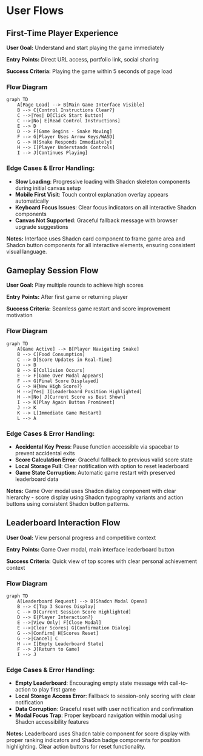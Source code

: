 # User Flows

## First-Time Player Experience

**User Goal:** Understand and start playing the game immediately

**Entry Points:** Direct URL access, portfolio link, social sharing

**Success Criteria:** Playing the game within 5 seconds of page load

### Flow Diagram

```mermaid
graph TD
    A[Page Load] --> B[Main Game Interface Visible]
    B --> C{Control Instructions Clear?}
    C -->|Yes| D[Click Start Button]
    C -->|No| E[Read Control Instructions]
    E --> D
    D --> F[Game Begins - Snake Moving]
    F --> G[Player Uses Arrow Keys/WASD]
    G --> H[Snake Responds Immediately]
    H --> I[Player Understands Controls]
    I --> J[Continues Playing]
```

### Edge Cases & Error Handling:

- **Slow Loading**: Progressive loading with Shadcn skeleton components during initial canvas setup
- **Mobile First Visit**: Touch control explanation overlay appears automatically
- **Keyboard Focus Issues**: Clear focus indicators on all interactive Shadcn components
- **Canvas Not Supported**: Graceful fallback message with browser upgrade suggestions

**Notes:** Interface uses Shadcn card component to frame game area and Shadcn button components for all interactive elements, ensuring consistent visual language.

## Gameplay Session Flow

**User Goal:** Play multiple rounds to achieve high scores

**Entry Points:** After first game or returning player

**Success Criteria:** Seamless game restart and score improvement motivation

### Flow Diagram

```mermaid
graph TD
    A[Game Active] --> B[Player Navigating Snake]
    B --> C[Food Consumption]
    C --> D[Score Updates in Real-Time]
    D --> B
    B --> E[Collision Occurs]
    E --> F[Game Over Modal Appears]
    F --> G[Final Score Displayed]
    G --> H{New High Score?}
    H -->|Yes| I[Leaderboard Position Highlighted]
    H -->|No| J[Current Score vs Best Shown]
    I --> K[Play Again Button Prominent]
    J --> K
    K --> L[Immediate Game Restart]
    L --> A
```

### Edge Cases & Error Handling:

- **Accidental Key Press**: Pause function accessible via spacebar to prevent accidental exits
- **Score Calculation Error**: Graceful fallback to previous valid score state
- **Local Storage Full**: Clear notification with option to reset leaderboard
- **Game State Corruption**: Automatic game restart with preserved leaderboard data

**Notes:** Game Over modal uses Shadcn dialog component with clear hierarchy - score display using Shadcn typography variants and action buttons using consistent Shadcn button patterns.

## Leaderboard Interaction Flow

**User Goal:** View personal progress and competitive context

**Entry Points:** Game Over modal, main interface leaderboard button

**Success Criteria:** Quick view of top scores with clear personal achievement context

### Flow Diagram

```mermaid
graph TD
    A[Leaderboard Request] --> B[Shadcn Modal Opens]
    B --> C[Top 3 Scores Display]
    C --> D[Current Session Score Highlighted]
    D --> E{Player Interaction?}
    E -->|View Only| F[Close Modal]
    E -->|Clear Scores| G[Confirmation Dialog]
    G -->|Confirm| H[Scores Reset]
    G -->|Cancel| C
    H --> I[Empty Leaderboard State]
    F --> J[Return to Game]
    I --> J
```

### Edge Cases & Error Handling:

- **Empty Leaderboard**: Encouraging empty state message with call-to-action to play first game
- **Local Storage Access Error**: Fallback to session-only scoring with clear notification
- **Data Corruption**: Graceful reset with user notification and confirmation
- **Modal Focus Trap**: Proper keyboard navigation within modal using Shadcn accessibility features

**Notes:** Leaderboard uses Shadcn table component for score display with proper ranking indicators and Shadcn badge components for position highlighting. Clear action buttons for reset functionality.
